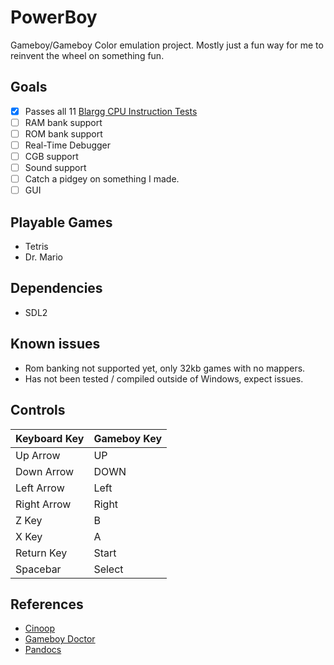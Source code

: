 # PowerBoy
Gameboy/Gameboy Color emulation project. Mostly just a fun way for me to reinvent the wheel on something fun.

## Goals
 - [x] Passes all 11 [Blargg CPU Instruction Tests](https://github.com/retrio/gb-test-roms)
 - [ ] RAM bank support
 - [ ] ROM bank support
 - [ ] Real-Time Debugger
 - [ ] CGB support
 - [ ] Sound support
 - [ ] Catch a pidgey on something I made.
 - [ ] GUI

## Playable Games
- Tetris
- Dr. Mario

## Dependencies
- SDL2

## Known issues
- Rom banking not supported yet, only 32kb games with no mappers.
- Has not been tested / compiled outside of Windows, expect issues.

## Controls
| Keyboard Key  | Gameboy Key   |
| ------------- | ------------- |
| Up Arrow      | UP            |
| Down Arrow    | DOWN          |
| Left Arrow    | Left          |
| Right Arrow   | Right         |
| Z Key         | B             |
| X Key         | A             |
| Return Key    | Start         |
| Spacebar      | Select        |

## References
- [Cinoop](https://github.com/CTurt/Cinoop)
- [Gameboy Doctor](https://robertheaton.com/gameboy-doctor/)
- [Pandocs](https://gbdev.io/pandocs/)